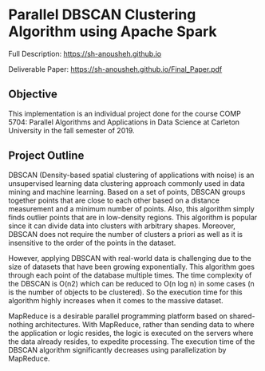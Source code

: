# Parallel DBSCAN Clustering Algorithm using Apache Spark

Full Description: https://sh-anousheh.github.io

Deliverable Paper:  https://sh-anousheh.github.io/Final_Paper.pdf

##  Objective
This implementation is an individual project done for the course COMP 5704: Parallel Algorithms and Applications in Data Science at Carleton University in the fall semester of 2019.

## Project Outline
DBSCAN (Density-based spatial clustering of applications with noise) is an unsupervised learning data clustering approach commonly used in data mining and machine learning. Based on a set of points, DBSCAN groups together points that are close to each other based on a distance measurement and a minimum number of points. Also, this algorithm simply finds outlier points that are in low-density regions. This algorithm is popular since it can divide data into clusters with arbitrary shapes. Moreover, DBSCAN does not require the number of clusters a priori as well as it is insensitive to the order of the points in the dataset.

However, applying DBSCAN with real-world data is challenging due to the size of datasets that have been growing exponentially. This algorithm goes through each point of the database multiple times. The time complexity of the DBSCAN is O(n2) which can be reduced to O(n log n) in some cases (n is the number of objects to be clustered). So the execution time for this algorithm highly increases when it comes to the massive dataset.

MapReduce is a desirable parallel programming platform based on shared-nothing architectures. With MapReduce, rather than sending data to where the application or logic resides, the logic is executed on the servers where the data already resides, to expedite processing.
The execution time of the DBSCAN algorithm significantly decreases using parallelization by MapReduce.
